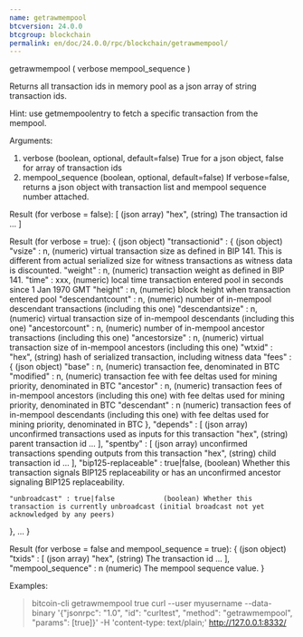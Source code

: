 ```yaml
---
name: getrawmempool
btcversion: 24.0.0
btcgroup: blockchain
permalink: en/doc/24.0.0/rpc/blockchain/getrawmempool/
---
```


getrawmempool ( verbose mempool_sequence )

Returns all transaction ids in memory pool as a json array of string transaction ids.

Hint: use getmempoolentry to fetch a specific transaction from the mempool.

Arguments:
1. verbose             (boolean, optional, default=false) True for a json object, false for array of transaction ids
2. mempool_sequence    (boolean, optional, default=false) If verbose=false, returns a json object with transaction list and mempool sequence number attached.

Result (for verbose = false):
[           (json array)
  "hex",    (string) The transaction id
  ...
]

Result (for verbose = true):
{                                         (json object)
  "transactionid" : {                     (json object)
    "vsize" : n,                          (numeric) virtual transaction size as defined in BIP 141. This is different from actual serialized size for witness transactions as witness data is discounted.
    "weight" : n,                         (numeric) transaction weight as defined in BIP 141.
    "time" : xxx,                         (numeric) local time transaction entered pool in seconds since 1 Jan 1970 GMT
    "height" : n,                         (numeric) block height when transaction entered pool
    "descendantcount" : n,                (numeric) number of in-mempool descendant transactions (including this one)
    "descendantsize" : n,                 (numeric) virtual transaction size of in-mempool descendants (including this one)
    "ancestorcount" : n,                  (numeric) number of in-mempool ancestor transactions (including this one)
    "ancestorsize" : n,                   (numeric) virtual transaction size of in-mempool ancestors (including this one)
    "wtxid" : "hex",                      (string) hash of serialized transaction, including witness data
    "fees" : {                            (json object)
      "base" : n,                         (numeric) transaction fee, denominated in BTC
      "modified" : n,                     (numeric) transaction fee with fee deltas used for mining priority, denominated in BTC
      "ancestor" : n,                     (numeric) transaction fees of in-mempool ancestors (including this one) with fee deltas used for mining priority, denominated in BTC
      "descendant" : n                    (numeric) transaction fees of in-mempool descendants (including this one) with fee deltas used for mining priority, denominated in BTC
    },
    "depends" : [                         (json array) unconfirmed transactions used as inputs for this transaction
      "hex",                              (string) parent transaction id
      ...
    ],
    "spentby" : [                         (json array) unconfirmed transactions spending outputs from this transaction
      "hex",                              (string) child transaction id
      ...
    ],
    "bip125-replaceable" : true|false,    (boolean) Whether this transaction signals BIP125 replaceability or has an unconfirmed ancestor signaling BIP125 replaceability.
                                          
    "unbroadcast" : true|false            (boolean) Whether this transaction is currently unbroadcast (initial broadcast not yet acknowledged by any peers)
  },
  ...
}

Result (for verbose = false and mempool_sequence = true):
{                            (json object)
  "txids" : [                (json array)
    "hex",                   (string) The transaction id
    ...
  ],
  "mempool_sequence" : n     (numeric) The mempool sequence value.
}

Examples:
> bitcoin-cli getrawmempool true
> curl --user myusername --data-binary '{"jsonrpc": "1.0", "id": "curltest", "method": "getrawmempool", "params": [true]}' -H 'content-type: text/plain;' http://127.0.0.1:8332/


